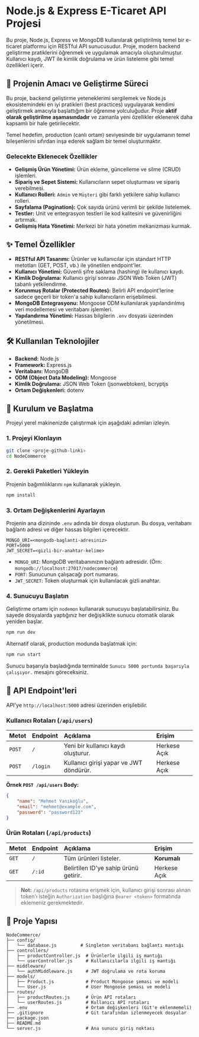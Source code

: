 # Node.js & Express E-Ticaret API Projesi

Bu proje, Node.js, Express ve MongoDB kullanılarak geliştirilmiş temel bir e-ticaret platformu için RESTful API sunucusudur. Proje, modern backend geliştirme pratiklerini öğrenmek ve uygulamak amacıyla oluşturulmuştur. Kullanıcı kaydı, JWT ile kimlik doğrulama ve ürün listeleme gibi temel özellikleri içerir.

## 🎯 Projenin Amacı ve Geliştirme Süreci

Bu proje, backend geliştirme yeteneklerimi sergilemek ve Node.js ekosistemindeki en iyi pratikleri (best practices) uygulayarak kendimi geliştirmek amacıyla başlattığım bir öğrenme yolculuğudur. Proje **aktif olarak geliştirilme aşamasındadır** ve zamanla yeni özellikler eklenerek daha kapsamlı bir hale getirilecektir.

Temel hedefim, production (canlı ortam) seviyesinde bir uygulamanın temel bileşenlerini sıfırdan inşa ederek sağlam bir temel oluşturmaktır.

### Gelecekte Eklenecek Özellikler

-   **Gelişmiş Ürün Yönetimi:** Ürün ekleme, güncelleme ve silme (CRUD) işlemleri.
-   **Sipariş ve Sepet Sistemi:** Kullanıcıların sepet oluşturması ve sipariş verebilmesi.
-   **Kullanıcı Rolleri:** `Admin` ve `Müşteri` gibi farklı yetkilere sahip kullanıcı rolleri.
-   **Sayfalama (Pagination):** Çok sayıda ürünü verimli bir şekilde listelemek.
-   **Testler:** Unit ve entegrasyon testleri ile kod kalitesini ve güvenirliğini artırmak.
-   **Gelişmiş Hata Yönetimi:** Merkezi bir hata yönetim mekanizması kurmak.

## ✨ Temel Özellikler

-   **RESTful API Tasarımı:** Ürünler ve kullanıcılar için standart HTTP metotları (GET, POST, vb.) ile yönetilen endpoint'ler.
-   **Kullanıcı Yönetimi:** Güvenli şifre saklama (hashing) ile kullanıcı kaydı.
-   **Kimlik Doğrulama:** Kullanıcı girişi sonrası JSON Web Token (JWT) tabanlı yetkilendirme.
-   **Korunmuş Rotalar (Protected Routes):** Belirli API endpoint'lerine sadece geçerli bir token'a sahip kullanıcıların erişebilmesi.
-   **MongoDB Entegrasyonu:** Mongoose ODM kullanılarak yapılandırılmış veri modellemesi ve veritabanı işlemleri.
-   **Yapılandırma Yönetimi:** Hassas bilgilerin `.env` dosyası üzerinden yönetilmesi.

## 🛠️ Kullanılan Teknolojiler

-   **Backend:** Node.js
-   **Framework:** Express.js
-   **Veritabanı:** MongoDB
-   **ODM (Object Data Modeling):** Mongoose
-   **Kimlik Doğrulama:** JSON Web Token (jsonwebtoken), bcryptjs
-   **Ortam Değişkenleri:** dotenv

## 🚀 Kurulum ve Başlatma

Projeyi yerel makinenizde çalıştırmak için aşağıdaki adımları izleyin.

### 1. Projeyi Klonlayın

```bash
git clone <proje-github-linki>
cd NodeCommerce
```

### 2. Gerekli Paketleri Yükleyin

Projenin bağımlılıklarını `npm` kullanarak yükleyin.

```bash
npm install
```

### 3. Ortam Değişkenlerini Ayarlayın

Projenin ana dizininde `.env` adında bir dosya oluşturun. Bu dosya, veritabanı bağlantı adresi ve diğer hassas bilgileri içerecektir.

```
MONGO_URI=<mongodb-baglanti-adresiniz>
PORT=5000
JWT_SECRET=<gizli-bir-anahtar-kelime>
```

-   `MONGO_URI`: MongoDB veritabanınızın bağlantı adresidir. (Örn: `mongodb://localhost:27017/nodecommerce`)
-   `PORT`: Sunucunun çalışacağı port numarası.
-   `JWT_SECRET`: Token oluşturmak için kullanılacak gizli anahtar.

### 4. Sunucuyu Başlatın

Geliştirme ortamı için `nodemon` kullanarak sunucuyu başlatabilirsiniz. Bu sayede dosyalarda yaptığınız her değişiklikte sunucu otomatik olarak yeniden başlar.

```bash
npm run dev
```

Alternatif olarak, production modunda başlatmak için:

```bash
npm run start
```

Sunucu başarıyla başladığında terminalde `Sunucu 5000 portunda başarıyla çalışıyor.` mesajını göreceksiniz.

## 📖 API Endpoint'leri

API'ye `http://localhost:5000` adresi üzerinden erişilebilir.

### Kullanıcı Rotaları (`/api/users`)

| Metot | Endpoint         | Açıklama                                   | Erişim |
| :---- | :--------------- | :----------------------------------------- | :------ |
| `POST`  | `/`              | Yeni bir kullanıcı kaydı oluşturur.          | Herkese Açık |
| `POST`  | `/login`         | Kullanıcı girişi yapar ve JWT döndürür.    | Herkese Açık |

**Örnek `POST /api/users` Body:**
```json
{
    "name": "Mehmet Yanıkoğlu",
    "email": "mehmet@example.com",
    "password": "password123"
}
```

### Ürün Rotaları (`/api/products`)

| Metot | Endpoint | Açıklama                               | Erişim     |
| :---- | :------- | :------------------------------------- | :--------- |
| `GET`   | `/`      | Tüm ürünleri listeler.                 | **Korumalı** |
| `GET`   | `/:id`   | Belirtilen ID'ye sahip ürünü getirir.  | Herkese Açık |

> **Not:** `/api/products` rotasına erişmek için, kullanıcı girişi sonrası alınan token'ı isteğin `Authorization` başlığına `Bearer <token>` formatında eklemeniz gerekmektedir.

## 📂 Proje Yapısı

```
NodeCommerce/
├── config/
│   └── database.js         # Singleton veritabanı bağlantı mantığı
├── controllers/
│   ├── productController.js  # Ürünlerle ilgili iş mantığı
│   └── userController.js     # Kullanıcılarla ilgili iş mantığı
├── middleware/
│   └── authMiddleware.js     # JWT doğrulama ve rota koruma
├── models/
│   ├── Product.js            # Product Mongoose şeması ve modeli
│   └── User.js               # User Mongoose şeması ve modeli
├── routes/
│   ├── productRoutes.js      # Ürün API rotaları
│   └── userRoutes.js         # Kullanıcı API rotaları
├── .env                      # Ortam değişkenleri (Git'e eklenmemeli)
├── .gitignore                # Git tarafından izlenmeyecek dosyalar
├── package.json
├── README.md
└── server.js                 # Ana sunucu giriş noktası
```

 